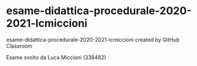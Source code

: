 # esame-didattica-procedurale-2020-2021-lcmiccioni
esame-didattica-procedurale-2020-2021-lcmiccioni created by GitHub Classroom

Esame svolto da Luca Miccioni (338482)
